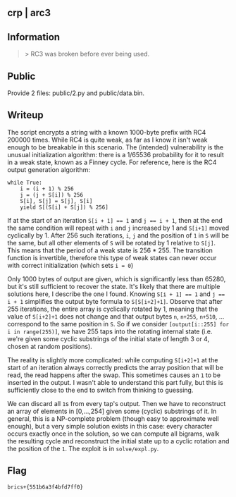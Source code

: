 ## crp | arc3

## Information

> \> RC3 was broken before ever being used.

## Public

Provide 2 files: public/2.py and public/data.bin.

## Writeup

The script encrypts a string with a known 1000-byte prefix with RC4 200000 times. While RC4 is quite weak, as far as I know it isn't weak enough to be breakable in this scenario. The (intended) vulnerability is the unusual initialization algorithm: there is a 1/65536 probability for it to result in a weak state, known as a Finney cycle. For reference, here is the RC4 output generation algorithm:

```
while True:
    i = (i + 1) % 256
    j = (j + S[i]) % 256
    S[i], S[j] = S[j], S[i]
    yield S[(S[i] + S[j]) % 256]
```

If at the start of an iteration `S[i + 1] == 1` and `j == i + 1`, then at the end the same condition will repeat with `i` and `j` increased by 1 and `S[i+1]` moved cyclically by 1. After 256 such iterations, `i`, `j` and the position of `1` in `S` will be the same, but all other elements of `S` will be rotated by 1 relative to `S[j]`. This means that the period of a weak state is 256 * 255. The transition function is invertible, therefore this type of weak states can never occur with correct initialization (which sets `i = 0`)

Only 1000 bytes of output are given, which is significantly less than 65280, but it's still sufficient to recover the state. It's likely that there are multiple solutions here, I describe the one I found. Knowing `S[i + 1] == 1` and `j == i + 1` simplifies the output byte formula to `S[S[i+2]+1]`. Observe that after 255 iterations, the entire array is cyclically rotated by 1, meaning that the value of `S[i+2]+1` does not change and that output bytes `n`, `n+255`, `n+510`, ... correspond to the same position in `S`. So if we consider `[output[i::255] for i in range(255)]`, we have 255 taps into the rotating internal state (i.e. we're given some cyclic substrings of the initial state of length 3 or 4, chosen at random positions).

The reality is slightly more complicated: while computing `S[i+2]+1` at the start of an iteration always correctly predicts the array position that will be read, the read happens after the swap. This sometimes causes an `1` to be inserted in the output. I wasn't able to understand this part fully, but this is sufficiently close to the end to switch from thinking to guessing.

We can discard all `1`s from every tap's output. Then we have to reconstruct an array of elements in [0,...,254] given some (cyclic) substrings of it. In general, this is a NP-complete problem (though easy to approximate well enough), but a very simple solution  exists in this case: every character occurs exactly once in the solution, so we can compute all bigrams, walk the resulting cycle and reconstruct the initial state up to a cyclic rotation and the position of the `1`. The exploit is in `solve/expl.py`.

## Flag

`brics+{551b6a3f4bfd7ff0}`
